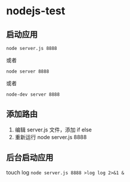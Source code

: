# nodejs-test


## 启动应用

`node server.js 8888`

或者

`node server 8888`

或者

`node-dev server 8888`


## 添加路由

1. 编辑 server.js 文件，添加 if else
2. 重新运行 node server.js 8888


## 后台启动应用

touch log
`node server.js 8888 >log log 2>&1 &`
